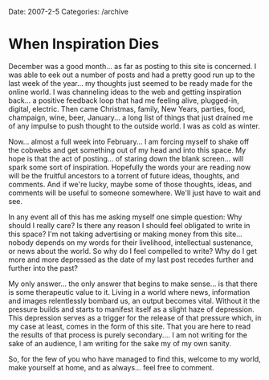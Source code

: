 Date: 2007-2-5
Categories: /archive

# When Inspiration Dies

December was a good month... as far as posting to this site is concerned.  I was able to eek out a number of posts and had a pretty good run up to the last week of the year... my thoughts just seemed to be ready made for the online world.  I was channeling ideas to the web and getting inspiration back... a positive feedback loop that had me feeling alive, plugged-in, digital, electric.  Then came Christmas, family, New Years, parties, food, champaign, wine, beer, January...  a long list of things that just drained me of any impulse to push thought to the outside world.  I was as cold as winter.

<!--more-->

Now... almost a full week into February... I am forcing myself to shake off the cobwebs and get something out of my head and into this space.  My hope is that the act of posting... of staring down the blank screen... will spark some sort of inspiration.  Hopefully the words your are reading now will be the fruitful ancestors to a torrent of future ideas, thoughts, and comments. And if we're lucky, maybe some of those thoughts, ideas, and comments will be useful to someone somewhere.  We'll just have to wait and see.

In any event all of this has me asking myself one simple question: Why should I really care?  Is there any reason I should feel obligated to write in this space?  I'm not taking advertising or making money from this site... nobody depends on my words for their livelihood, intellectual sustenance, or news about the world.  So why do I feel compelled to write?  Why do I get more and more depressed as the date of my last post recedes further and further into the past?

My only answer... the only answer that begins to make sense... is that there is some therapeutic value to it.  Living in a world where news, information and images relentlessly bombard us, an output becomes vital.  Without it the pressure builds and starts to manifest itself as a slight haze of depression.  This depression serves as a trigger for the release of that pressure which, in my case at least, comes in the form of this site.  That you are here to read the results of that process is purely secondary....  I am not writing for the sake of an audience, I am writing for the sake my of my own sanity.

So, for the few of you who have managed to find this, welcome to my world, make yourself at home, and as always... feel free to comment.
